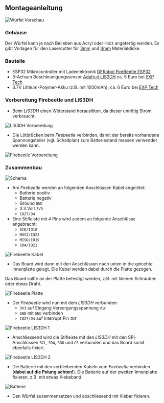 Montageanleitung
-----------------

![Würfel Vorschau](images/cubes.jpg)

### Gehäuse

Der Würfel kann je nach Belieben aus Acryl oder Holz angefertig werden.
Es gibt Vorlagen für den Lasercutter für [3mm](lasercut-firebeetle-3mm.svg) und [4mm](lasercut-firebeetle-3mm.svg) Materialdicke.

### Bauteile

  * ESP32 Mikrocontroller mit Ladeelektronik [DFRobot FireBeetle ESP32](https://www.dfrobot.com/product-1590.html)
  * 3-Achsen Beschleunigungssensor [Adafruit LIS3DH](https://www.adafruit.com/product/2809) ca. 5 Euro bei [EXP Tech](https://www.exp-tech.de/sensoren/beschleunigung/6790/adafruit-lis3dh-triple-axis-accelerometer-2g/4g/8g/16g)
  * 3.7V Lithium-Polymer-Akku (z.B. mit 1000mAh); ca. 6 Euro bei [EXP Tech](https://www.exp-tech.de/zubehoer/batterien-akkus/lipo-akkus/5801/lipo-akku-1000mah-3.7-v-2-mm-jst)

### Vorbereitung Firebeetle und LIS3DH

  * Beim *LIS3DH* einen Widerstand herauslöten, da dieser unnötig Strom verbraucht.

![LIS3DH Vorbereitung](images/lis3dh_preparation.png)

  * Die Lötbrücken beim *Firebeetle* verbinden, damit der bereits vorhandene Spannungsteiler (vgl. Schaltplan) zum Batteriestand messen verwendet werden kann.

![Firebeetle Vorbereitung](images/firebeetle_preparation.png)

### Zusammenbau

![Schema](images/schema.png)

  * Am *Firebeetle* werden an folgenden Anschlüssen Kabel angelötet:
    * Batterie positiv
    * Batterie negativ
    * Ground `GND`
    * 3.3 Volt `3V3`
    * `IO27/D4`
  * Eine Stifleiste mit 4 Pins wird zudem an folgende Anschlüsse angebracht:
    * `SCK/IO18`
    * `MOSI/IO23`
    * `MISO/IO19`
    * `SDA/IO21`

![Firebeetle Kabel](images/firebeetle1.png)

  * Das Board wird dann mit den Anschlüssen nach unten in die gelochte Innenplatte gelegt. Die Kabel werden dabei durch die Platte gezogen.

  Das Board sollte an der Platte befestigt werden, z.B. mit kleinen Schrauben oder etwas Draht.

  ![Firebeetle Platte](images/firebeetle_plate.png)

  * Der *Firebeetle* wird nun mit dem *LIS3DH*  verbunden:
    * `3V3` auf Eingang Versorgungsspannung `Vin`
    * `GND` mit `GND` verbinden
    * `IO27/D4` auf Interrupt Pin `INT`

![Firebeetle LIS3DH 1](images/firebeetle_lis3dh1.png)

  * Anschliessend wird die Stifleiste mit den *LIS3DH*  mit den SPI-Anschlüssen `SCL`, `SDA`, `SDO` und `CS`
    verbunden und das Board somit ebenfalls fixiert.

![Firebeetle LIS3DH 2](images/firebeetle_lis3dh2.png)

  * Die Batterie mit den verbleibenden Kabeln vom *Firebeetle* verbinden (**dabei auf die Polung achten!**).
  Die Batterie auf der zweiten Innenplatte fixieren, z.B. mit etwas Klebeband.

![Batterie](images/battery_assembly.png)

  * Den Würfel zusammensetzen und abschliessend mit Kleber fixieren.
